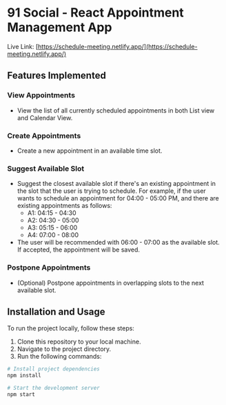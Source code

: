 # 91 Social - React  Appointment Management App

Live Link: [https://schedule-meeting.netlify.app/](https://schedule-meeting.netlify.app/)

## Features Implemented

### View Appointments

- View the list of all currently scheduled appointments in both List view and Calendar View.

### Create Appointments

- Create a new appointment in an available time slot.

### Suggest Available Slot

- Suggest the closest available slot if there's an existing appointment in the slot that the user is trying to schedule. For example, if the user wants to schedule an appointment for 04:00 - 05:00 PM, and there are existing appointments as follows:
    - A1: 04:15 - 04:30
    - A2: 04:30 - 05:00
    - A3: 05:15 - 06:00
    - A4: 07:00 - 08:00
- The user will be recommended with 06:00 - 07:00 as the available slot. If accepted, the appointment will be saved.

### <Optional> Postpone Appointments

- (Optional) Postpone appointments in overlapping slots to the next available slot.

## Installation and Usage

To run the project locally, follow these steps:

1. Clone this repository to your local machine.
2. Navigate to the project directory.
3. Run the following commands:

```bash
# Install project dependencies
npm install

# Start the development server
npm start
